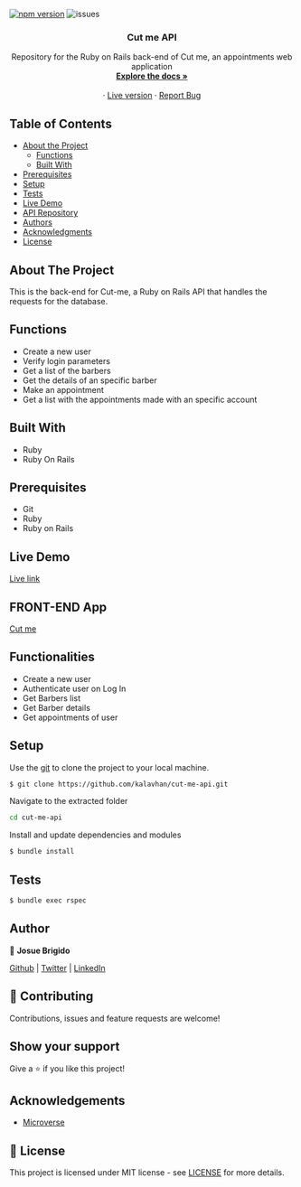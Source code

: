 [![npm version](https://badge.fury.io/js/npm.svg)](https://badge.fury.io/js/npm)
![issues](https://img.shields.io/github/issues/kalavhan/restaurant-page)
<br />
<p align="center">
 
  <h3 align="center">Cut me API</h3>
  <p align="center">
    Repository for the Ruby on Rails back-end of Cut me, an appointments web application
    <br />
    <a href="#table-of-contents"><strong>Explore the docs »</strong></a>
    <br />
    <br />
    ·
    <a href="https://cut-me-barbershop.netlify.app/">Live version</a>
    ·
    <a href="https://github.com/kalavhan/cut-me-api/issues">Report Bug</a>
  </p>
</p>

<!-- TABLE OF CONTENTS -->
## Table of Contents

* [About the Project](#about-the-project)
  * [Functions](#functions)
  * [Built With](#built-with)
* [Prerequisites](#prerequisites)
* [Setup](#setup)
* [Tests](#tests)
* [Live Demo](#live-demo)
* [API Repository](#api-repository)
* [Authors](#authors)
* [Acknowledgments](#acknowledgments)
* [License](#license)

<!-- ABOUT THE PROJECT -->
## About The Project
This is the back-end for Cut-me, a Ruby on Rails API that handles the requests for the database.

## Functions
 - Create a new user
 - Verify login parameters
 - Get a list of the barbers
 - Get the details of an specific barber
 - Make an appointment
 - Get a list with the appointments made with an specific account

## Built With
- Ruby
- Ruby On Rails

## Prerequisites
 - Git
 - Ruby
 - Ruby on Rails

## Live Demo
[Live link](https://cut-me-barbershop.netlify.app/)

## FRONT-END App
[Cut me](https://github.com/kalavhan/cut-me/)

## Functionalities 
- Create a new user
- Authenticate user on Log In
- Get Barbers list
- Get Barber details
- Get appointments of user

## Setup

Use the [git](https://git-scm.com/downloads) to clone the project to your local machine.
```sh
$ git clone https://github.com/kalavhan/cut-me-api.git
```

Navigate to the extracted folder
```sh 
cd cut-me-api
```

Install and update dependencies and modules
```sh
$ bundle install
```

## Tests
```sh
$ bundle exec rspec
```

## Author

👤 **Josue Brigido**

[Github](https://github.com/kalavhan) | [Twitter](https://twitter.com/kalavhan) | [LinkedIn](https://linkedin.com/in/kalavhan)

## 🤝 Contributing

Contributions, issues and feature requests are welcome!

## Show your support

Give a ⭐️ if you like this project!

## Acknowledgements
- [Microverse](https://www.microverse.org/)

## 📝 License

This project is licensed under MIT license - see [LICENSE](/LICENSE) for more details.

